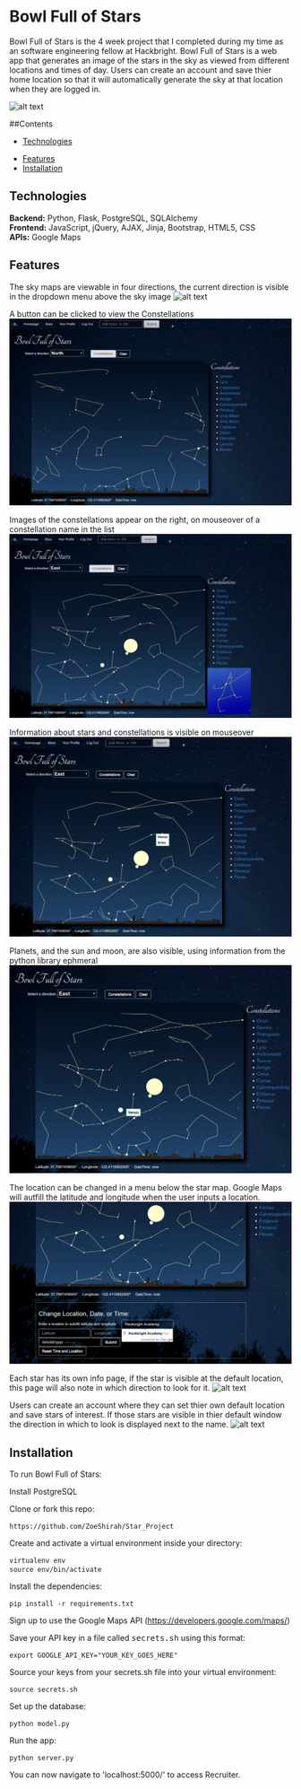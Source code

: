 # Bowl Full of Stars
Bowl Full of Stars is the 4 week project that I completed during my time as an software engineering fellow at Hackbright.  Bowl Full of Stars is a web app that generates an image of the stars in the sky as viewed from different locations and times of day.  Users can create an account and save thier home location so that it will automatically generate the sky at that location when they are logged in.  

![alt text](screenshots/Homepage.png "Homepage")

##Contents
* [Technologies](#technologies)
<!-- * [Database Model](#database model) -->
* [Features](#features)
* [Installation](#install)

## <a name="technologies"></a>Technologies
<b>Backend:</b> Python, Flask, PostgreSQL, SQLAlchemy<br/>
<b>Frontend:</b> JavaScript, jQuery, AJAX, Jinja, Bootstrap, HTML5, CSS<br/>
<b>APIs:</b> Google Maps<br/>

<!-- ## <a name="database model"></a>Database Model -->

## <a name="features"></a>Features

The sky maps are viewable in four directions, the current direction is visible in the dropdown menu above the sky image
![alt text](screenshots/Star_Map.png "Star Map")

A button can be clicked to view the Constellations
![alt text](screenshots/Constellations.png "Constellations")

Images of the constellations appear on the right, on mouseover of a constellation name in the list
![alt text](screenshots/Perseus.png "Asterism")

Information about stars and constellations is visible on mouseover
![alt text](screenshots/mouseover.png "Info")

Planets, and the sun and moon, are also visible, using information from the python library ephmeral
![alt text](screenshots/Venus.png "Planets")

The location can be changed in a menu below the star map.  Google Maps will autfill the latitude and longitude when the user inputs a location.
![alt text](screenshots/Autofill.png "Change Loaction")

Each star has its own info page, if the star is visible at the default location, this page will also note in which direction to look for it.
![alt text](screenshots/StarInfo.png "Info")

Users can create an account where they can set thier own default location and save stars of interest.  If those stars are visible in thier default window the direction in which to look is displayed next to the name.
![alt text](screenshots/UserInfo.png "Users")

## <a name="features"></a>Installation
To run Bowl Full of Stars:

Install PostgreSQL

Clone or fork this repo:

```
https://github.com/ZoeShirah/Star_Project
```

Create and activate a virtual environment inside your directory:

```
virtualenv env
source env/bin/activate
```

Install the dependencies:

```
pip install -r requirements.txt
```
Sign up to use the Google Maps API (https://developers.google.com/maps/)

Save your API key in a file called <kbd>secrets.sh</kbd> using this format:
```
export GOOGLE_API_KEY="YOUR_KEY_GOES_HERE"
```
Source your keys from your secrets.sh file into your virtual environment:

```
source secrets.sh
```

Set up the database:

```
python model.py
```

Run the app:

```
python server.py
```

You can now navigate to 'localhost:5000/' to access Recruiter.


